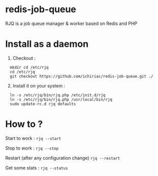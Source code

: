 redis-job-queue
===============

RJQ is a job queue manager &amp; worker based on Redis and PHP

# Install as a daemon

1. Checkout :

```
  mkdir cd /etc/rjq
  cd /etc/rjq
  git checkout https://github.com/ichiriac/redis-job-queue.git ./
```

2. Install it on your system :
```
  ln -s /etc/rjq/bin/rjq.php /etc/init.d/rjq
  ln -s /etc/rjq/bin/rjq.php /usr/local/bin/rjq
  sudo update-rc.d rjq defaults
```

# How to ?

Start to work :
  `rjq --start`

Stop to work :
  `rjq --stop`

Restart (after any configuration change)
 `rjq --restart`

Get some stats :
  `rjq --status`